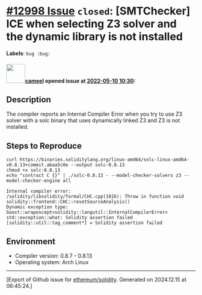# [\#12998 Issue](https://github.com/ethereum/solidity/issues/12998) `closed`: [SMTChecker] ICE when selecting Z3 solver and the dynamic library is not installed
**Labels**: `bug :bug:`


#### <img src="https://avatars.githubusercontent.com/u/137030?v=4" width="50">[cameel](https://github.com/cameel) opened issue at [2022-05-10 10:30](https://github.com/ethereum/solidity/issues/12998):

## Description
The compiler reports an Internal Compiler Error when you try to use Z3 solver with a solc binary that uses dynamically linked Z3 and Z3 is not installed.

## Steps to Reproduce
```
curl https://binaries.soliditylang.org/linux-amd64/solc-linux-amd64-v0.8.13+commit.abaa5c0e --output solc-0.8.13
chmod +x solc-0.8.13
echo "contract C {}" | ./solc-0.8.13 - --model-checker-solvers z3 --model-checker-engine all
```
```
Internal compiler error:
/solidity/libsolidity/formal/CHC.cpp(1016): Throw in function void solidity::frontend::CHC::resetSourceAnalysis()
Dynamic exception type: boost::wrapexcept<solidity::langutil::InternalCompilerError>
std::exception::what: Solidity assertion failed
[solidity::util::tag_comment*] = Solidity assertion failed
```

## Environment
- Compiler version: 0.8.7 - 0.8.13
- Operating system: Arch Linux




-------------------------------------------------------------------------------



[Export of Github issue for [ethereum/solidity](https://github.com/ethereum/solidity). Generated on 2024.12.15 at 06:45:24.]
